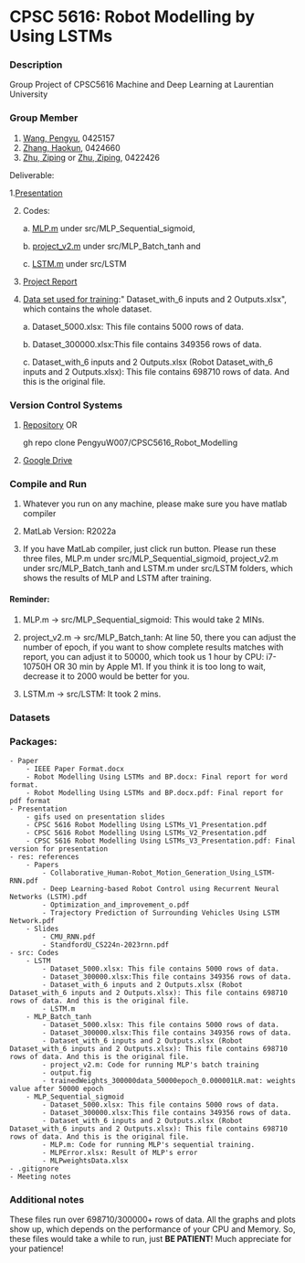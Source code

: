 # **CPSC 5616**: Robot Modelling by Using LSTMs

### Description
Group Project of CPSC5616 Machine and Deep Learning at Laurentian University

### Group Member
1. [Wang, Pengyu](https://github.com/PengyuW007), 0425157
2. [Zhang, Haokun](https://github.com/haokunzhang), 0424660
3. [Zhu, Ziping](https://github.com/0v0-QAQ) or [Zhu, Ziping](https://github.com/zzhu4LU), 0422426

Deliverable:

1.[Presentation](https://github.com/PengyuW007/CPSC5616_Robot_Modelling/blob/master/Presentation/CPSC%205616%20Robot%20Modelling%20Using%20LSTMs_V3_Presentation%20.pdf)

2. Codes: 

    a. [MLP.m](https://github.com/PengyuW007/CPSC5616_Robot_Modelling/blob/master/src/MLP_Sequential_sigmoid/MLP.m) under src/MLP_Sequential_sigmoid, 

    b. [project_v2.m](https://github.com/PengyuW007/CPSC5616_Robot_Modelling/blob/master/src/MLP_Batch_tanh/project_v2.m) under src/MLP_Batch_tanh and 

    c. [LSTM.m](https://github.com/PengyuW007/CPSC5616_Robot_Modelling/blob/master/src/LSTM/LSTM.m) under src/LSTM

3. [Project Report](https://github.com/PengyuW007/CPSC5616_Robot_Modelling/blob/master/Paper/Robot%20Modelling%20Using%20LSTMs%20and%20BP.pdf)

4. [Data set used for training](https://github.com/PengyuW007/CPSC5616_Robot_Modelling/tree/master/src):" Dataset_with_6 inputs and 2 Outputs.xlsx", which contains the whole dataset.
    
    a. Dataset_5000.xlsx: This file contains 5000 rows of data.
    
    b. Dataset_300000.xlsx:This file contains 349356 rows of data.
    
    c. Dataset_with_6 inputs and 2 Outputs.xlsx (Robot Dataset_with_6 inputs and 2 Outputs.xlsx): This file contains 698710 rows of data. And this is the original file.


### Version Control Systems
1. [Repository](https://github.com/PengyuW007/CPSC5616_Robot_Modelling.git) OR	

	gh repo clone PengyuW007/CPSC5616_Robot_Modelling

2. [Google Drive](https://drive.google.com/drive/folders/1sdCNKh6dScgluBZTkN8jLNDVo_9A2goP?ths=true)

### Compile and Run
1. Whatever you run on any machine, please make sure you have matlab compiler

2. MatLab Version: R2022a

3. If you have MatLab compiler, just click run button. 
Please run these three files, MLP.m under src/MLP_Sequential_sigmoid, project_v2.m under src/MLP_Batch_tanh and LSTM.m under src/LSTM folders, which shows the results of MLP and LSTM after training.

#### Reminder: ##
1. MLP.m -> src/MLP_Sequential_sigmoid: This would take 2 MINs.

2. project_v2.m -> src/MLP_Batch_tanh: At line 50, there you can adjust the number of epoch, if you want to show complete results matches with report, 
you can adjust it to 50000, which took us 1 hour by CPU: i7-10750H OR 30 min by Apple M1.
If you think it is too long to wait, decrease it to 2000 would be better for you.

3. LSTM.m -> src/LSTM: It took 2 mins.

### Datasets

### Packages:
    - Paper
        - IEEE Paper Format.docx
        - Robot Modelling Using LSTMs and BP.docx: Final report for word format.
        - Robot Modelling Using LSTMs and BP.docx.pdf: Final report for pdf format
    - Presentation
        - gifs used on presentation slides
        - CPSC 5616 Robot Modelling Using LSTMs_V1_Presentation.pdf
        - CPSC 5616 Robot Modelling Using LSTMs_V2_Presentation.pdf
        - CPSC 5616 Robot Modelling Using LSTMs_V3_Presentation.pdf: Final version for presentation
    - res: references
        - Papers
            - Collaborative_Human-Robot_Motion_Generation_Using_LSTM-RNN.pdf
            - Deep Learning-based Robot Control using Recurrent Neural Networks (LSTM).pdf
            - Optimization_and_improvement_o.pdf
            - Trajectory Prediction of Surrounding Vehicles Using LSTM Network.pdf
        - Slides
            - CMU_RNN.pdf
            - StandfordU_CS224n-2023rnn.pdf
    - src: Codes
        - LSTM
            - Dataset_5000.xlsx: This file contains 5000 rows of data.
            - Dataset_300000.xlsx:This file contains 349356 rows of data.
            - Dataset_with_6 inputs and 2 Outputs.xlsx (Robot Dataset_with_6 inputs and 2 Outputs.xlsx): This file contains 698710 rows of data. And this is the original file.
            - LSTM.m
        - MLP_Batch_tanh
            - Dataset_5000.xlsx: This file contains 5000 rows of data.
            - Dataset_300000.xlsx:This file contains 349356 rows of data.
            - Dataset_with_6 inputs and 2 Outputs.xlsx (Robot Dataset_with_6 inputs and 2 Outputs.xlsx): This file contains 698710 rows of data. And this is the original file.
            - project_v2.m: Code for running MLP's batch training
            - output.fig
            - trainedWeights_300000data_50000epoch_0.000001LR.mat: weights value after 50000 epoch
        - MLP_Sequential_sigmoid
            - Dataset_5000.xlsx: This file contains 5000 rows of data.
            - Dataset_300000.xlsx:This file contains 349356 rows of data.
            - Dataset_with_6 inputs and 2 Outputs.xlsx (Robot Dataset_with_6 inputs and 2 Outputs.xlsx): This file contains 698710 rows of data. And this is the original file.
            - MLP.m: Code for running MLP's sequential training.
            - MLPError.xlsx: Result of MLP's error
            - MLPweightsData.xlsx
    - .gitignore
    - Meeting notes

### Additional notes
These files run over 698710/300000+ rows of data. All the graphs and plots show up, which depends on the performance of your CPU and Memory. So, these files would take a while to run, just **BE PATIENT**! Much appreciate for your patience!
